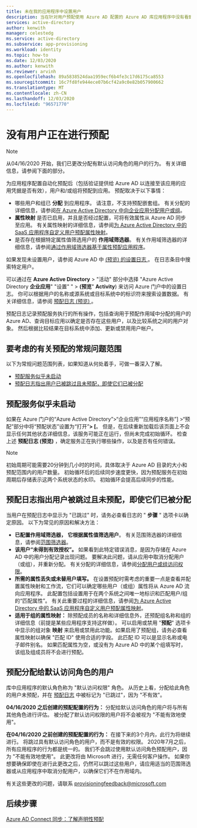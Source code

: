 ```yaml
---
title: 未在我的应用程序中设置用户
description: 当在针对用户预配使用 Azure AD 配置的 Azure AD 库应用程序中没有看到用户时，如何解决面对的常见问题
services: active-directory
author: kenwith
manager: celestedg
ms.service: active-directory
ms.subservice: app-provisioning
ms.workload: identity
ms.topic: how-to
ms.date: 12/03/2020
ms.author: kenwith
ms.reviewer: arvinh
ms.openlocfilehash: 89a5838524daa1959ecf6b4fe3c17d6175ca8553
ms.sourcegitcommit: 16c7fd8fe944ece07b6cf42a9c0e82b057900662
ms.translationtype: MT
ms.contentlocale: zh-CN
ms.lasthandoff: 12/03/2020
ms.locfileid: "96571770"
---
```

# <a name="no-users-are-being-provisioned"></a>没有用户正在进行预配 
>[!NOTE]
>从04/16/2020 开始，我们已更改分配有默认访问角色的用户的行为。 有关详细信息，请参阅下面的部分。 
>
为应用程序配置自动化预配后（包括验证提供给 Azure AD 以连接至该应用的应用凭据是否有效），用户和/或组将预配到应用。 预配取决于以下事情：

-   哪些用户和组已 **分配** 到应用程序。 请注意，不支持预配嵌套组。 有关分配的详细信息，请参阅[在 Azure Active Directory 中向企业应用分配用户或组](../manage-apps/assign-user-or-group-access-portal.md)。
-   **属性映射** 是否已启用，并且是否经过配置，可将有效属性从 Azure AD 同步至应用。 有关属性映射的详细信息，请参阅[为 Azure Active Directory 中的 SaaS 应用程序自定义用户预配属性映射](customize-application-attributes.md)。
-   是否存在根据特定属性值筛选用户的 **作用域筛选器**。 有关作用域筛选器的详细信息，请参阅[通过作用域筛选器基于属性预配应用程序](../app-provisioning/define-conditional-rules-for-provisioning-user-accounts.md)。
  
  
如果发现未设置用户，请参阅 Azure AD 中 [ (预览) 的设置日志 ](../reports-monitoring/concept-provisioning-logs.md?context=azure/active-directory/manage-apps/context/manage-apps-context) 。 在日志条目中搜索特定用户。

可以通过在 **Azure Active Directory** &gt; "活动" 部分中选择 "Azure Active Directory **企业应用**" "设置" " &gt; **(预览**" **Activity**) 来访问 Azure 门户中的设置日志。 你可以根据用户的名称或源系统或目标系统中的标识符来搜索设置数据。 有关详细信息，请参阅 [预配日志 (预览) ](../reports-monitoring/concept-provisioning-logs.md?context=azure/active-directory/manage-apps/context/manage-apps-context)。 

预配日志记录预配服务执行的所有操作，包括查询用于预配作用域中分配的用户的 Azure AD、查询目标应用以确定是否存在这些用户，以及比较系统之间的用户对象。 然后根据比较结果在目标系统中添加、更新或禁用用户帐户。

## <a name="general-problem-areas-with-provisioning-to-consider"></a>要考虑的有关预配的常规问题范围
以下为常规问题范围列表，如果知道从何处着手，可做一番深入了解。

- [预配服务似乎未启动](#provisioning-service-does-not-appear-to-start)
- [预配日志指出用户已被跳过且未预配，即使它们已被分配](#provisioning-logs-say-users-are-skipped-and-not-provisioned-even-though-they-are-assigned)

## <a name="provisioning-service-does-not-appear-to-start"></a>预配服务似乎未启动
如果在 Azure 门户的“Azure Active Directory”&gt;“企业应用”“应用程序名称”\] &gt;“预配”部分中将“预配状态”设置为“打开”**&gt; \[**。 但是，在后续重新加载后该页面上不会显示任何其他状态详细信息，该服务可能正在运行，但尚未完成初始循环。 检查上述 **预配日志 (预览)** ，确定服务正在执行哪些操作，以及是否有任何错误。

>[!NOTE]
>初始周期可能需要20分钟到几小时的时间，具体取决于 Azure AD 目录的大小和预配范围内的用户数量。 初始循环后的后续同步速度更快，因为预配服务在初始周期后存储表示这两个系统状态的水印。 初始循环会提高后续同步的性能。
>


## <a name="provisioning-logs-say-users-are-skipped-and-not-provisioned-even-though-they-are-assigned"></a>预配日志指出用户被跳过且未预配，即使它们已被分配

当用户在预配日志中显示为 "已跳过" 时，请务必查看日志的 " **步骤** " 选项卡以确定原因。 以下为常见的原因和解决方法：

- **已配置作用域筛选器，** **它根据属性值筛选用户**。 有关范围筛选器的详细信息，请参阅[范围筛选器](../app-provisioning/define-conditional-rules-for-provisioning-user-accounts.md)。
- **该用户“未得到有效授权”。** 如果看到此特定错误消息，是因为存储在 Azure AD 中的用户分配记录出现问题。 要解决此问题，请从应用中取消分配用户（或组），并重新分配。 有关分配的详细信息，请参阅[分配用户或组访问权限](../manage-apps/assign-user-or-group-access-portal.md)。
- **所需的属性丢失或未替用户填写。** 在设置预配时需考虑的重要一点是查看并配置属性映射和工作流，它们可以确定哪些用户（或组）属性将从 Azure AD 流向应用程序。 此配置包括设置用于在两个系统之间唯一地标识和匹配用户/组的“匹配属性”。 有关此重要过程的详细信息，请参阅[为 Azure Active Directory 中的 SaaS 应用程序自定义用户预配属性映射](customize-application-attributes.md)。
- **适用于组的属性映射：** 除预配成员的名称和详细信息外，还预配组名称和组的详细信息（前提是某些应用程序支持这样做）。 可以启用或禁用 "**预配**" 选项卡中显示的组对象 **映射** 来启用或禁用此功能。如果启用了预配组，请务必查看属性映射以确保 "匹配 ID" 使用合适的字段。 此匹配 ID 可以是显示名称或电子邮件别名。 如果匹配属性为空，或没有为 Azure AD 中的某个组填写时，该组及组成员将不会进行预配。
## <a name="provisioning-users-assigned-to-the-default-access-role"></a>预配分配给默认访问角色的用户
库中应用程序的默认角色称为 "默认访问权限" 角色。 从历史上看，分配给此角色的用户未预配，并在 [预配日志](../reports-monitoring/concept-provisioning-logs.md) 中被标记为 "已跳过"，因为 "不有效"。 

**04/16/2020 之后创建的预配配置的行为：** 分配给默认访问角色的用户将与所有其他角色进行评估。 被分配了默认访问权限的用户将不会被视为 "不能有效地使用"。 

**在04/16/2020 之前创建的预配配置的行为：** 在接下来的3个月内，此行为将继续进行。 将跳过具有默认访问角色的用户，而不是有效的权限。 2020年7月之后，所有应用程序的行为都是统一的。 我们不会跳过使用默认访问角色预配用户，因为 "不能有效地使用"。 此更改将由 Microsoft 进行，无需任何客户操作。 如果你想要确保即使在进行此更改之后，仍然可以跳过这些用户，请应用适当的范围筛选器或从应用程序中取消分配用户，以确保它们不在作用域内。  

有关这些更改的问题，请联系 provisioningfeedback@microsoft.com
## <a name="next-steps"></a>后续步骤

[Azure AD Connect 同步：了解声明性预配](../hybrid/concept-azure-ad-connect-sync-declarative-provisioning.md)
